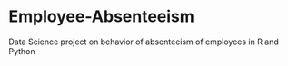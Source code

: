 # Employee-Absenteeism
Data Science project on behavior of absenteeism of employees in R and Python
